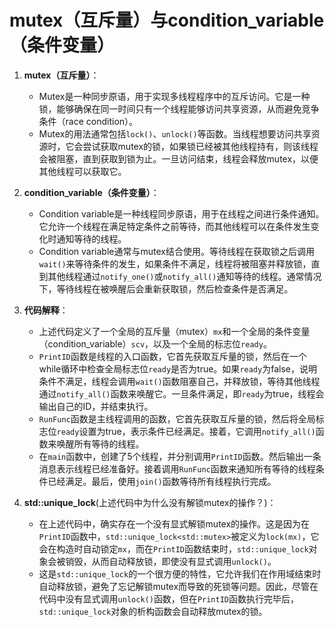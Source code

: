 # mutex（互斥量）与condition_variable（条件变量）

1. **mutex（互斥量）**：
   - Mutex是一种同步原语，用于实现多线程程序中的互斥访问。它是一种锁，能够确保在同一时间只有一个线程能够访问共享资源，从而避免竞争条件（race condition）。
   - Mutex的用法通常包括`lock()`、`unlock()`等函数。当线程想要访问共享资源时，它会尝试获取mutex的锁，如果锁已经被其他线程持有，则该线程会被阻塞，直到获取到锁为止。一旦访问结束，线程会释放mutex，以便其他线程可以获取它。

2. **condition_variable（条件变量）**：
   - Condition variable是一种线程同步原语，用于在线程之间进行条件通知。它允许一个线程在满足特定条件之前等待，而其他线程可以在条件发生变化时通知等待的线程。
   - Condition variable通常与mutex结合使用。等待线程在获取锁之后调用`wait()`来等待条件的发生，如果条件不满足，线程将被阻塞并释放锁，直到其他线程通过`notify_one()`或`notify_all()`通知等待的线程。通常情况下，等待线程在被唤醒后会重新获取锁，然后检查条件是否满足。

3. **代码解释**：
   - 上述代码定义了一个全局的互斥量（mutex）`mx`和一个全局的条件变量（condition_variable）`scv`，以及一个全局的标志位`ready`。
   - `PrintID`函数是线程的入口函数，它首先获取互斥量的锁，然后在一个while循环中检查全局标志位`ready`是否为true。如果`ready`为false，说明条件不满足，线程会调用`wait()`函数阻塞自己，并释放锁，等待其他线程通过`notify_all()`函数来唤醒它。一旦条件满足，即`ready`为true，线程会输出自己的ID，并结束执行。
   - `RunFunc`函数是主线程调用的函数，它首先获取互斥量的锁，然后将全局标志位`ready`设置为true，表示条件已经满足。接着，它调用`notify_all()`函数来唤醒所有等待的线程。
   - 在`main`函数中，创建了5个线程，并分别调用`PrintID`函数。然后输出一条消息表示线程已经准备好。接着调用`RunFunc`函数来通知所有等待的线程条件已经满足。最后，使用`join()`函数等待所有线程执行完成。

4. **std::unique_lock**(上述代码中为什么没有解锁mutex的操作？)：
    - 在上述代码中，确实存在一个没有显式解锁mutex的操作。这是因为在`PrintID`函数中，`std::unique_lock<std::mutex>`被定义为`lock(mx)`，它会在构造时自动锁定`mx`，而在`PrintID`函数结束时，`std::unique_lock`对象会被销毁，从而自动释放锁，即使没有显式调用`unlock()`。
    - 这是`std::unique_lock`的一个很方便的特性，它允许我们在作用域结束时自动释放锁，避免了忘记解锁mutex而导致的死锁等问题。因此，尽管在代码中没有显式调用`unlock()`函数，但在`PrintID`函数执行完毕后，`std::unique_lock`对象的析构函数会自动释放mutex的锁。
